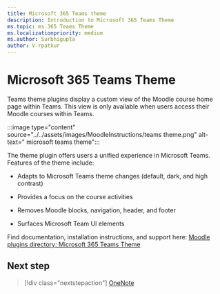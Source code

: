 ```yaml
---
title: Microsoft 365 Teams theme
description: Introduction to Microsoft 365 Teams Theme
ms.topic: ms.365 Teams Theme
ms.localizationpriority: medium
ms.author: Surbhigupta
author: V-rpatkur
---
```


# Microsoft 365 Teams Theme

Teams theme plugins display a custom view of the Moodle course home page within Teams. This view is only available when users access their Moodle courses within Teams.

:::image type="content" source="../../assets/images/MoodleInstructions/teams theme.png" alt-text=" microsoft teams theme":::

The theme plugin offers users a unified experience in Microsoft Teams. Features of the theme include:

* Adapts to Microsoft Teams theme changes (default, dark, and high contrast)

* Provides a focus on the course activities

* Removes Moodle blocks, navigation, header, and footer

* Surfaces Microsoft Team UI elements 

Find documentation, installation instructions, and support here:
[Moodle plugins directory: Microsoft 365 Teams Theme](https://moodle.org/plugins/theme_boost_o365teams)

## Next step

> [!div class="nextstepaction"]
> [OneNote](/teamblog)

